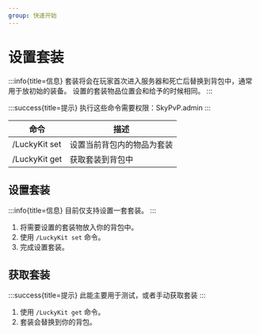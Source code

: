 ```yaml
---
group: 快速开始
---
```


# 设置套装

:::info{title=信息}
套装将会在玩家首次进入服务器和死亡后替换到背包中，通常用于放初始的装备。 设置的套装物品位置会和给予的时候相同。
:::

:::success{title=提示}
执行这些命令需要权限：SkyPvP.admin
:::

| 命令            | 描述            |
|---------------|---------------|
| /LuckyKit set | 设置当前背包内的物品为套装 |
| /LuckyKit get | 获取套装到背包中      |

## 设置套装

:::info{title=信息}
目前仅支持设置一套套装。
:::

1. 将需要设置的套装物放入你的背包中。
2. 使用 `/LuckyKit set` 命令。
3. 完成设置套装。

## 获取套装

:::success{title=提示}
此能主要用于测试，或者手动获取套装
:::

1. 使用 `/LuckyKit get` 命令。
2. 套装会替换到你的背包。
